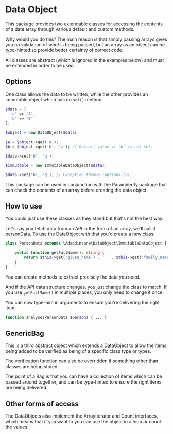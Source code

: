 Data Object
===========
This package provides two extendable classes for accessing the contents of a
data array through various default and custom methods.

Why would you do this? The main reason is that simply passing arrays gives you
no validation of _what_ is being passed, but an array as an object can be
type-hinted so provide better certainty of correct code.

All classes are abstract (which is ignored in the examples below) and must be
extended in order to be used.

Options
-------
One class allows the data to be written, while the other provides an immutable
object which has no `set()` method.

```php
$data = [
  'a' => 'A',
  'b' => 'B'
];

$object = new DataObject($data);

$a = $object->get('a');
$b = $object->get('b', 'z'); // Default value if 'b' is not set.

$data->set('b', 'q');

$immutable = new ImmutableDataObject($data);

$data->set('b', 'q'); // Exception thrown (optionally).
```

This package can be used in conjunction with the ParamVerify package that can
check the contents of an array before creating the data object.

How to use
----------
You could just use these classes as they stand but that's not the best way.

Let's say you fetch data from an API in the form of an array, we'll call it
personData. To use the DataObject with that you'd create a new class:

```php
class PersonData extends \Adaddinsane\DataObject\ImmutableDataObject {

    public function getFullName(): string {
        return $this->get('given_name') . ' ' . $this->get('family_name');
    }
}
```
You can create methods to extract precisely the data you need.

And if the API data structure changes, you just change the class to match. If
you use `getFullName()` in multiple places, you only need to change it once.

You can now type-hint in arguments to ensure you're delivering the right item.
```php
function analyse(PersonData $person) { ... }
```

GenericBag
----------
This is a third abstract object which extends a DataObject to allow the items
being added to be verified as being of a specific class type or types.

The verification function can also be overridden if something other than
classes are being stored.

The point of a Bag is that you can have a collection of items which can be
passed around together, and can be type-hinted to ensure the right items are
being delivered.

Other forms of access
---------------------
The DataObjects also implement the ArrayIterator and Count interfaces, which
means that if you want to you can use the object in a loop or count the values.